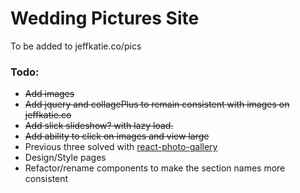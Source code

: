 # Wedding Pictures Site

To be added to jeffkatie.co/pics

### Todo:

* ~~Add images~~
* ~~Add jquery and collagePlus to remain consistent with images on jeffkatie.co~~
* ~~Add slick slideshow? with lazy load.~~
* ~~Add ability to click on images and view large~~
* Previous three solved with [react-photo-gallery](https://github.com/neptunian/react-photo-gallery/blob/master/lib/Gallery.js)
* Design/Style pages
* Refactor/rename components to make the section names more consistent
